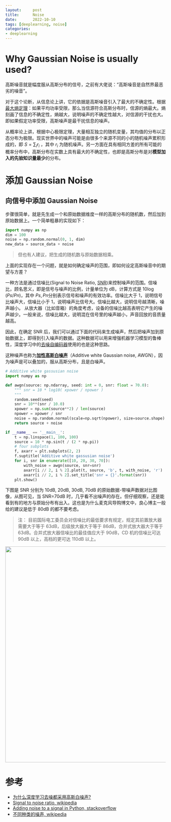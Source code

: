 ```yaml
---
layout:     post
title:      Noise 
date:       2022-10-10
tags: [deeplearning, noise]
categories: 
- deeplearning
---
```



# Why Gaussian Noise is usually used?
高斯噪音就是幅度服从高斯分布的信号，之前有大佬说：“高斯噪音是自然界最恶劣的噪音”。

对于这个论断，从信息论上讲，它的依据是高斯噪音引入了最大的不确定性。根据[最大熵定理](https://baike.baidu.com/item/%E6%9C%80%E5%A4%A7%E7%86%B5%E5%8E%9F%E7%90%86/9938383)：如果平均功率受限，那么当信源符合高斯分布时，信源的熵最大。熵刻画了信息的不确定性，熵越大，说明噪声的不确定性越大，对信源的干扰也大。即如果假定功率受限，高斯噪声是最干扰信息的噪声。

从概率论上讲，根据中心极限定理，大量相互独立的随机变量，其均值的分布以正态分布为极限。现实世界中的噪声可能是由很多个来源不同的小的随机噪声累积形成的，即 $S = \sum_i{r_i}$ ，其中 $r_i$ 为随机噪声。另一方面在具有相同方差的所有可能的概率分布中，高斯分布在实数上具有最大的不确定性，也即是高斯分布是对**模型加入的先验知识量最少**的分布。

# 添加 Gaussian Noise
## 向信号中添加 Gaussian Noise
步骤很简单，就是先生成一个和原始数据维度一样的高斯分布的随机数，然后加到原始数据上。一个简单粗暴的实现如下：

```python
import numpy as np
dim = 100
noise = np.random.normal(0, 1, dim)
new_data = source_data + noise
```

> 但也有人建议，把生成的随机数与原始数据相乘。

上面的实现存在一个问题，就是如何确定噪声的范围，即如何设定高斯噪音中的期望与方差？

一种方法是通过信噪比(Signal to Noise Ratio, [SNR](https://en.wikipedia.org/wiki/Signal-to-noise_ratio))来控制噪声的范围。信噪比，顾名思义，即是信号与噪声的比例，计量单位为 dB，计算方式是 $10\log(Ps/Pn)$，其中 $Ps, Pn$分别表示信号和噪声的有效功率。信噪比大于 1，说明信号比噪声大，信噪比小于 1，说明噪声比信号大。信噪比越大，说明信号越清晰，噪声越小。
从放大器（比如音箱）的角度考虑，设备的信噪比越高表明它产生的噪声越少。一般来说，信噪比越大，说明混在信号里的噪声越小，声音回放的音质量越高。

因此，在确定 SNR 后，我们可以通过下面的代码来生成噪声，然后把噪声加到原始数据上，即得到引入噪声的数据。这种数据可以用来增强机器学习模型的鲁棒性，深度学习中的[去噪自编码器]({{site.baseurl}}/2022/10/10/autoencoder/)使用的也是这种思路。 

这种噪声也称为[**加性高斯白噪声**](https://zh.wikipedia.org/wiki/%E5%8A%A0%E6%80%A7%E9%AB%98%E6%96%AF%E7%99%BD%E5%99%AA%E5%A3%B0)（Additive white Gaussian noise, AWGN），因为噪声是可以叠加的，服从高斯分布，且是白噪声。

```python
# Additive white gassusian noise
import numpy as np

def awgn(source: np.ndarray, seed: int = 0, snr: float = 70.0):
    """ snr = 10 * log10( xpower / npower )
    """
    random.seed(seed)
    snr = 10**(snr / 10.0)
    xpower = np.sum(source**2) / len(source)
    npower = xpower / snr
    noise = np.random.normal(scale=np.sqrt(npower), size=source.shape)
    return source + noise

if __name__ == '__main__':
    t = np.linspace(1, 100, 100)
    source = 10 * np.sin(t / (2 * np.pi))
    # four subplots
    f, axarr = plt.subplots(2, 2)
    f.suptitle('Additive white gassusian noise')
    for i, snr in enumerate([10, 20, 30, 70]):
        with_noise = awgn(source, snr=snr)
        axarr[i // 2, i % 2].plot(t, source, 'b', t, with_noise, 'r')
        axarr[i // 2, i % 2].set_title('snr = {}'.format(snr))
    plt.show()
```

下图是 SNR 分别为 10dB, 20dB, 30dB, 70dB 的原始数据-带噪声数据对比图像，从图可见，当 SNR=70dB 时，几乎看不出噪声的存在。但仔细观察，还是能看到有的地方与原始分布有出入。这也是为什么麦克风导购博文中，良心博主一般给的建议是低于 80dB 的都不要考虑。

> 注： 目前国际电工委员会对信噪比的最低要求有规定，规定其前置放大器需要大于等于 63dB，后级放大器大于等于 86dB，合并式放大器大于等于 63dB。合并式放大器信噪比的最佳值应大于 90dB，CD 机的信噪比可达 90dB 以上，高档的更可达 110dB 以上。

<img src="https://file.ddot.cc/imagehost/2022/awgn.png" width=678pt>


# 参考
- [为什么深度学习去噪都采用高斯白噪声?](https://www.zhihu.com/question/67938028)
- [Signal to noise ratio, wikipedia](https://en.wikipedia.org/wiki/Signal-to-noise_ratio)
- [Adding noise to a signal in Python, stackoverflow](https://stackoverflow.com/questions/14058340/adding-noise-to-a-signal-in-python)
- [不同种类的噪声, wikipedia](https://en.wikipedia.org/wiki/Noise_(signal_processing))

